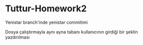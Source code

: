 # Tuttur-Homework2

Yenistar branch'inde yenistar commitimi

Dosya çalıştırmayla aynı ayna tabanı kullanıcının girdiği bir şeklin 
yazdırılması

